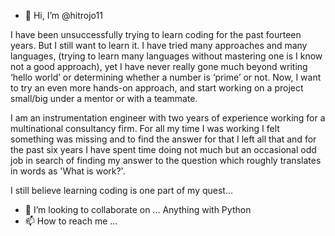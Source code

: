 - 👋 Hi, I’m @hitrojo11

I have been unsuccessfully trying to learn coding for the past fourteen years.
But I still want to learn it. I have tried many approaches and many languages,
(trying to learn many languages without mastering one is I know not a good approach),
yet I have never really gone much beyond writing ‘hello world’ or determining whether a number is ‘prime’ or not.
Now, I want to try an even more hands-on approach,
and start working on a project small/big under a mentor or with a teammate.

I am an instrumentation engineer with two years of experience working for a multinational consultancy firm.
For all my time I was working I felt something was missing and to find the answer for that I left all that
and for the past six years I have spent time doing not much but an occasional odd job in search of finding my answer
to the question which roughly translates in words as 'What is work?'.

I still believe learning coding is one part of my quest...

- 💞️ I’m looking to collaborate on ... Anything with Python
- 📫 How to reach me ... 

<!---
hitrojo11/hitrojo11 is a ✨ special ✨ repository because its `README.md` (this file) appears on your GitHub profile.
You can click the Preview link to take a look at your changes.
--->
